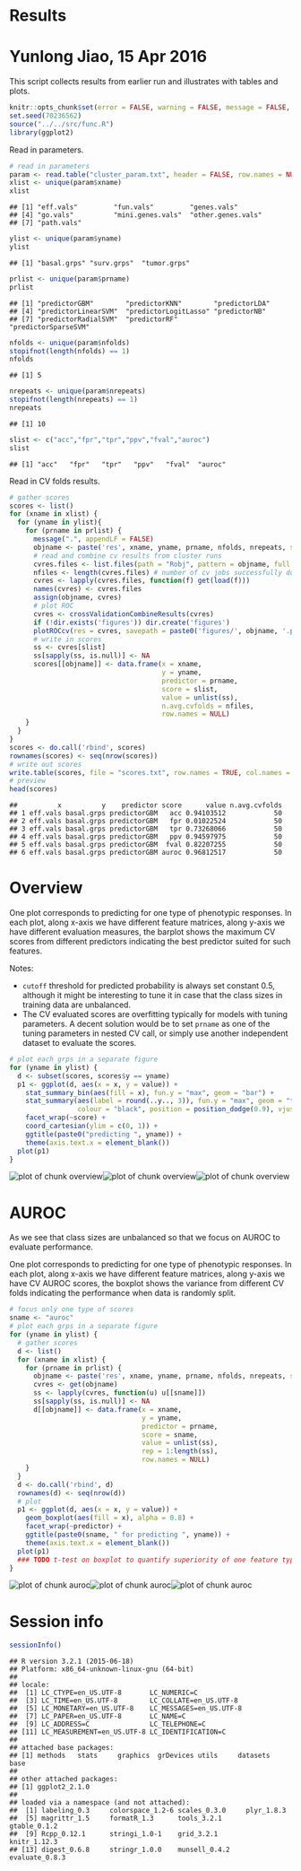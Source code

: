 # Results
# Yunlong Jiao, 15 Apr 2016

This script collects results from earlier run and illustrates with tables and plots.


```r
knitr::opts_chunk$set(error = FALSE, warning = FALSE, message = FALSE, fig.width = 12, fig.height = 8, dev = c("png","pdf"), fig.keep = "high", fig.path = "result_figure/", cache.path = "result_cache/")
set.seed(70236562)
source("../../src/func.R")
library(ggplot2)
```

Read in parameters.


```r
# read in parameters
param <- read.table("cluster_param.txt", header = FALSE, row.names = NULL, col.names = c("idx", "xname", "yname", "prname", "rep", "nfolds", "nrepeats"))
xlist <- unique(param$xname)
xlist
```

```
## [1] "eff.vals"         "fun.vals"         "genes.vals"      
## [4] "go.vals"          "mini.genes.vals"  "other.genes.vals"
## [7] "path.vals"
```

```r
ylist <- unique(param$yname)
ylist
```

```
## [1] "basal.grps" "surv.grps"  "tumor.grps"
```

```r
prlist <- unique(param$prname)
prlist
```

```
## [1] "predictorGBM"        "predictorKNN"        "predictorLDA"       
## [4] "predictorLinearSVM"  "predictorLogitLasso" "predictorNB"        
## [7] "predictorRadialSVM"  "predictorRF"         "predictorSparseSVM"
```

```r
nfolds <- unique(param$nfolds)
stopifnot(length(nfolds) == 1)
nfolds
```

```
## [1] 5
```

```r
nrepeats <- unique(param$nrepeats)
stopifnot(length(nrepeats) == 1)
nrepeats
```

```
## [1] 10
```

```r
slist <- c("acc","fpr","tpr","ppv","fval","auroc")
slist
```

```
## [1] "acc"   "fpr"   "tpr"   "ppv"   "fval"  "auroc"
```

Read in CV folds results.


```r
# gather scores
scores <- list()
for (xname in xlist) {
  for (yname in ylist){
    for (prname in prlist) {
      message(".", appendLF = FALSE)
      objname <- paste('res', xname, yname, prname, nfolds, nrepeats, sep = '_')
      # read and combine cv results from cluster runs
      cvres.files <- list.files(path = "Robj", pattern = objname, full.names = TRUE)
      nfiles <- length(cvres.files) # number of cv jobs successfully done
      cvres <- lapply(cvres.files, function(f) get(load(f)))
      names(cvres) <- cvres.files
      assign(objname, cvres)
      # plot ROC
      cvres <- crossValidationCombineResults(cvres)
      if (!dir.exists('figures')) dir.create('figures')
      plotROCcv(res = cvres, savepath = paste0('figures/', objname, '.pdf'))
      # write in scores
      ss <- cvres[slist]
      ss[sapply(ss, is.null)] <- NA
      scores[[objname]] <- data.frame(x = xname, 
                                      y = yname, 
                                      predictor = prname, 
                                      score = slist, 
                                      value = unlist(ss), 
                                      n.avg.cvfolds = nfiles,
                                      row.names = NULL)
    }
  }
}
scores <- do.call('rbind', scores)
rownames(scores) <- seq(nrow(scores))
# write out scores
write.table(scores, file = "scores.txt", row.names = TRUE, col.names = TRUE, sep = '\t')
# preview
head(scores)
```

```
##          x          y    predictor score      value n.avg.cvfolds
## 1 eff.vals basal.grps predictorGBM   acc 0.94103512            50
## 2 eff.vals basal.grps predictorGBM   fpr 0.01022524            50
## 3 eff.vals basal.grps predictorGBM   tpr 0.73268066            50
## 4 eff.vals basal.grps predictorGBM   ppv 0.94597975            50
## 5 eff.vals basal.grps predictorGBM  fval 0.82207255            50
## 6 eff.vals basal.grps predictorGBM auroc 0.96812517            50
```

# Overview

One plot corresponds to predicting for one type of phenotypic responses. In each plot, along x-axis we have different feature matrices, along y-axis we have different evaluation measures, the barplot shows the maximum CV scores from different predictors indicating the best predictor suited for such features.

Notes:

- `cutoff` threshold for predicted probability is always set constant 0.5, although it might be interesting to tune it in case that the class sizes in training data are unbalanced.
- The CV evaluated scores are overfitting typically for models with tuning parameters. A decent solution would be to set `prname` as one of the tuning parameters in nested CV call, or simply use another independent dataset to evaluate the scores.


```r
# plot each grps in a separate figure
for (yname in ylist) {
  d <- subset(scores, scores$y == yname)
  p1 <- ggplot(d, aes(x = x, y = value)) + 
    stat_summary_bin(aes(fill = x), fun.y = "max", geom = "bar") + 
    stat_summary(aes(label = round(..y.., 3)), fun.y = "max", geom = "text", size = 4,
                 colour = "black", position = position_dodge(0.9), vjust = -0.3) + 
    facet_wrap(~score) + 
    coord_cartesian(ylim = c(0, 1)) + 
    ggtitle(paste0("predicting ", yname)) + 
    theme(axis.text.x = element_blank())
  plot(p1)
}
```

![plot of chunk overview](result_figure/overview-1.png)![plot of chunk overview](result_figure/overview-2.png)![plot of chunk overview](result_figure/overview-3.png)

# AUROC

As we see that class sizes are unbalanced so that we focus on AUROC to evaluate performance.

One plot corresponds to predicting for one type of phenotypic responses. In each plot, along x-axis we have different feature matrices, along y-axis we have CV AUROC scores, the boxplot shows the variance from different CV folds indicating the performance when data is randomly split.


```r
# focus only one type of scores
sname <- "auroc"
# plot each grps in a separate figure
for (yname in ylist) {
  # gather scores
  d <- list()
  for (xname in xlist) {
    for (prname in prlist) {
      objname <- paste('res', xname, yname, prname, nfolds, nrepeats, sep = '_')
      cvres <- get(objname)
      ss <- lapply(cvres, function(u) u[[sname]])
      ss[sapply(ss, is.null)] <- NA
      d[[objname]] <- data.frame(x = xname, 
                                 y = yname, 
                                 predictor = prname, 
                                 score = sname, 
                                 value = unlist(ss), 
                                 rep = 1:length(ss), 
                                 row.names = NULL)
    }
  }
  d <- do.call('rbind', d)
  rownames(d) <- seq(nrow(d))
  # plot
  p1 <- ggplot(d, aes(x = x, y = value)) + 
    geom_boxplot(aes(fill = x), alpha = 0.8) + 
    facet_wrap(~predictor) + 
    ggtitle(paste0(sname, " for predicting ", yname)) + 
    theme(axis.text.x = element_blank())
  plot(p1)
  ### TODO t-test on boxplot to quantify superiority of one feature type over another?
}
```

![plot of chunk auroc](result_figure/auroc-1.png)![plot of chunk auroc](result_figure/auroc-2.png)![plot of chunk auroc](result_figure/auroc-3.png)

# Session info


```r
sessionInfo()
```

```
## R version 3.2.1 (2015-06-18)
## Platform: x86_64-unknown-linux-gnu (64-bit)
## 
## locale:
##  [1] LC_CTYPE=en_US.UTF-8       LC_NUMERIC=C              
##  [3] LC_TIME=en_US.UTF-8        LC_COLLATE=en_US.UTF-8    
##  [5] LC_MONETARY=en_US.UTF-8    LC_MESSAGES=en_US.UTF-8   
##  [7] LC_PAPER=en_US.UTF-8       LC_NAME=C                 
##  [9] LC_ADDRESS=C               LC_TELEPHONE=C            
## [11] LC_MEASUREMENT=en_US.UTF-8 LC_IDENTIFICATION=C       
## 
## attached base packages:
## [1] methods   stats     graphics  grDevices utils     datasets  base     
## 
## other attached packages:
## [1] ggplot2_2.1.0
## 
## loaded via a namespace (and not attached):
##  [1] labeling_0.3     colorspace_1.2-6 scales_0.3.0     plyr_1.8.3      
##  [5] magrittr_1.5     formatR_1.3      tools_3.2.1      gtable_0.1.2    
##  [9] Rcpp_0.12.1      stringi_1.0-1    grid_3.2.1       knitr_1.12.3    
## [13] digest_0.6.8     stringr_1.0.0    munsell_0.4.2    evaluate_0.8.3
```
